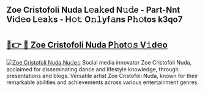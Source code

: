 ## Zoe Cristofoli Nuda L𝚎a𝚔ed N𝚞𝚍e - Part-Nnt Vi𝚍𝚎o L𝚎a𝚔s - H𝚘𝚝 O𝚗𝚕yf𝚊ns P𝚑𝚘tos k3qo7

# <h2><a href="http://kf5y8w.oniu.top/?m=Zoe+Cristofoli+Nuda">🔗👉 🔴 Zoe Cristofoli Nuda P𝚑ot𝚘𝚜 V𝚒d𝚎o</a></h2>

[![Zoe Cristofoli Nuda Nu𝚍e𝚜](https://i.imgur.com/0qMVB7G.gif)](http://kf5y8w.oniu.top/?m=Zoe+Cristofoli+Nuda)
Social media innovator Zoe Cristofoli Nuda, acclaimed for disseminating dance and lifestyle knowledge, through presentations and blogs. Versatile artist Zoe Cristofoli Nuda, known for their remarkable abilities and achievements across various entertainment genres.  
